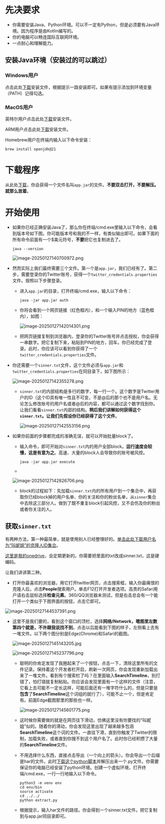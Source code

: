 # 先决要求

- 你需要安装Java、Python环境。可以不一定有Python，但是必须要有Java环境。因为程序是由Kotlin编写的。
- 你的电脑可以畅连国际互联网环境。
- 一点耐心和理解能力。

## 安装Java环境（安装过的可以跳过）

### Windows用户

点击此处[下载](https://download.oracle.com/java/23/latest/jdk-23_windows-x64_bin.exe)安装文件，根据提示一路安装即可。如果有提示添加到环境变量（PATH）记得勾选。

### MacOS用户

英特尔用户点击此处[下载](https://download.oracle.com/java/23/latest/jdk-23_macos-x64_bin.dmg)安装文件。

ARM用户点击此处[下载](https://download.oracle.com/java/23/latest/jdk-23_macos-aarch64_bin.dmg)安装文件。

Homebrew用户在终端内输入以下命令安装：

```shell
brew install openjdk@21
```

# 下载程序

从此处[下载](https://hezhaothu.lanzoue.com/ifOlH2m3b9fi)，你会获得一个文件名叫`app.jar`的文件。**不要双击打开，不要解压。就那么放着**。

# 开始使用

- 如果你已经正确安装Java了，那么你在终端/cmd.exe里输入以下命令，会看到版本号如下图。你可能版本号和我的不一样，有类似输出即可。如果下面的所有命令前面有一个$美元符号，**不要**把它也复制进去了。

  ```shell
  java --version
  ```

  ![image-20250127140700972.png](https://s2.loli.net/2025/01/27/lkCOLVz9w8FdxEa.png)

- 然而实际上我们最终需要三个文件。第一个是`app.jar`，我们已经有了。第二步，需要登录你的Twitter账号，获得一个`twitter_credentials.properties`文件。按照以下步骤登录。

  - 进入`app.jar`的目录，打开终端/cmd.exe，输入以下命令：

    ```shell
    java -jar app.jar auth
    ```

  - 你将会看到一个网页链接（红色框内），和一个输入PIN的地方（蓝色框内），如图：

    ![image-20250127142014301.png](https://s2.loli.net/2025/01/27/RHwEVrTK3lBixqC.png)

  - 把网页链接复制到浏览器内，登录你的Twitter账号并点击授权，你会获得一串数字。把它复制下来，粘贴到PIN的地方，回车。你已经完成了登录。此时，你应该可以看到你获得了一个`twitter_credentials.properties`文件。

- 你还需要一个`sinner.txt`文件，这个文件必须与`app.jar`和`twitter_credentials.properties`在同目录下，如下图所示：

  ![image-20250127142355278.png](https://s2.loli.net/2025/01/27/hZF68GH4xdiQgr2.png)

  - `sinner.txt`的内部结构是多行的数字，每一行一个。这个数字是Twitter用户的ID（这个ID具有唯一性且不可变，不是@后的那个也不是用户名。无论怎么修改账号的用户名或者@后的内容，都可以通过这个数字找到你。让我们看看`sinner.txt`内部的结构。**稍后我们讲解如何获得这个`sinner.txt`。让我们先假设你已经获得了这个文件**。

    ![image-20250127142553156.png](https://s2.loli.net/2025/01/27/xkYCdjXvWtihSyN.png)

- 如果你前面的步骤都完成的准确无误，就可以开始批量block了。

  - 输入命令，即可开始对`sinner.txt`内的用户全部block。**运行速度会较慢，这是有意为之**。高速、大量的block人会导致你的账号被风控。

    ```shell
    java -jar app.jar execute
    ```
  
  - 
  
    ![image-20250127142826706.png](https://s2.loli.net/2025/01/27/QgPYNvwM9yZFB7r.png)
  
  - block的过程如下：先加载`sinner.txt`内的所有用户到一个集合中，再获取你已经block掉的用户名单、你的关注和你的粉丝名单，从`sinner`集合中去除这三部分人。做到了既不重复block引起风控，又不会伤及你的粉丝或者你关注的人。

## 获取`sinner.txt`

有两种方法，第一种最简单，就是使用别人已经整理好的。[单击此处下载用户名为“叫妮姐”的克隆人ID集合](https://hezhaothu.lanzoue.com/iO9mW2m3b9ha)。

[这里是我的onedrive](https://wq3q1-my.sharepoint.com/personal/killuassr_wq3q1_onmicrosoft_com/_layouts/15/onedrive.aspx?id=%2Fpersonal%2Fkilluassr%5Fwq3q1%5Fonmicrosoft%5Fcom%2FDocuments%2FShared%2FtwitterSpamID&ga=1)，会定期更新的。你需要把里面的txt改成sinner.txt，这是硬编码。

让我们讲讲第二种。

- 打开你最喜欢的浏览器，用它打开twitter网页，点击搜索框，输入你最痛恨的克隆人后，点击**People**搜索用户。单击F12打开开发者选项。高贵的Safari用户请右击鼠标选择**检查元素**。360/QQ浏览器未测试，但是右击总会有一个能打开一个类似于下图界面的按钮，点击它即可。

![image-20250127144537391.png](https://s2.loli.net/2025/01/27/AOh1ten36i5NPsl.png)

- 这里不是我们要的，看到这个窗口的顶栏，选择**网络/Network，嗯图里左数第四个就是，不许跟我说找不到**。点击以后能看到下图的样子，左侧看上去有一堆文件。以下两个图分别是Edge(Chrome)和Safari的截图。

  ![image-20250127145143205.jpg](https://s2.loli.net/2025/01/27/zPcboDEt3xu5ikH.jpg)

  ![image-20250127145237796.png](https://s2.loli.net/2025/01/27/iSBGsgDaLqpxdjm.png)

  - 聪明的你肯定发现了我圈起来了一个按钮，点击一下，清除这里所有的文件记录。保持着这个开发者栏开启，刷新一次网页，你会发现重新加载出来了一堆文件。看到有个搜索栏了吗？在里面输入**SearchTimeline**，别打错了，怕打错就复制粘贴。你应该会发现里面有一个这样的文件（注意，它看上去可能不一定长这样，可能后面还有一堆字符什么的，但是只要是**包含**了**SearchTimeline**这个词组的就行了），可能不止一个，但是肯定有。前面Edge截图那里的那些也一样。

    ![image-20250127145601775.png](https://s2.loli.net/2025/01/27/O7woghMS9JZazyV.png)

  - 这时候你需要做的就是在网页往下滑动，仿佛这里没有你要找的“叫妮姐”似的。随着你的滑动，你会发现这里出现了越来越多包涵**SearchTimeline**这个词的文件。一直往下滑，直到你触发了Twitter的限制，加载失败，或者直到你搜不到这个用户名了。此时你已经积攒了大量的**SearchTimeline**文件。

  - 不用选择什么东西，直接点击导出（一个向上的箭头）。你会导出一个后缀是har的文件。此时[下载这个python脚本](https://hezhaothu.lanzoue.com/iPTg32m3bape)并解压出来一个.py文件。你需要保证你的电脑已经安装了python环境。创建一个虚拟环境，打开终端/cmd.exe，一行一行地输入以下命令。

    ```shell
    python3 -m venv env
    cd env/bin
    source activate
    cd ../../
    python extract.py
    ```

  - 根据提示，输入har文件的路径。你会得到一个sinner.txt文件。把它复制到与app.jar同目录即可。